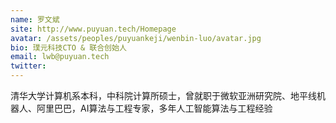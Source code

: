 ```yaml
---
name: 罗文斌
site: http://www.puyuan.tech/Homepage
avatar: /assets/peoples/puyuankeji/wenbin-luo/avatar.jpg
bio: 璞元科技CTO & 联合创始人 
email: lwb@puyuan.tech
twitter: 
---
```

清华大学计算机系本科，中科院计算所硕士，曾就职于微软亚洲研究院、地平线机器人、阿里巴巴，AI算法与工程专家，多年人工智能算法与工程经验
